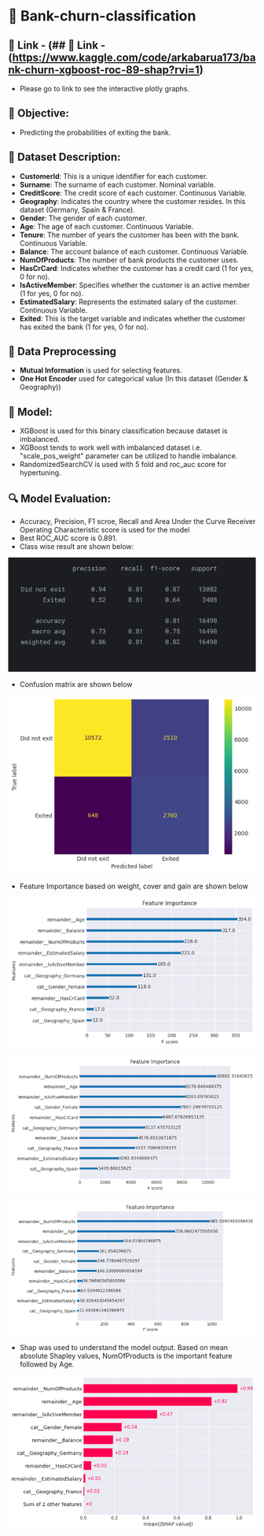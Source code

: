 # 🏦 Bank-churn-classification

## 🔗 Link - (## 🔗 Link - (https://www.kaggle.com/code/arkabarua173/bank-churn-xgboost-roc-89-shap?rvi=1)
- Please go to link to see the interactive plotly graphs.

## 📌 Objective:
- Predicting the probabilities of exiting the bank.

## 📄 Dataset Description:
- **CustomerId**: This is a unique identifier for each customer.
- **Surname**: The surname of each customer. Nominal variable.
- **CreditScore**: The credit score of each customer. Continuous Variable.
- **Geography**: Indicates the country where the customer resides. In this dataset (Germany, Spain & France).
- **Gender**: The gender of each customer.
- **Age**: The age of each customer. Continuous Variable.
- **Tenure**: The number of years the customer has been with the bank. Continuous Variable.
- **Balance**: The account balance of each customer. Continuous Variable.
- **NumOfProducts**: The number of bank products the customer uses.
- **HasCrCard**: Indicates whether the customer has a credit card (1 for yes, 0 for no).
- **IsActiveMember**: Specifies whether the customer is an active member (1 for yes, 0 for no).
- **EstimatedSalary**: Represents the estimated salary of the customer. Continuous Variable.
- **Exited**: This is the target variable and indicates whether the customer has exited the bank (1 for yes, 0 for no).

## 🔨 Data Preprocessing
- **Mutual Information** is used for selecting features.
- **One Hot Encoder** used for categorical value (In this dataset (Gender & Geography))

## 🤖 Model:
- XGBoost is used for this binary classification because dataset is imbalanced.
- XGBoost tends to work well with imbalanced dataset i.e. "scale_pos_weight" parameter can be utilized to handle imbalance.
- RandomizedSearchCV is used with 5 fold and roc_auc score for hypertuning.

## 🔍 Model Evaluation:
- Accuracy, Precision, F1 scroe, Recall and Area Under the Curve Receiver Operating Characteristic score is used for the model
- Best ROC_AUC score is 0.891.
- Class wise result are shown below:

![result](/Snapshot/result.png)

- Confusion matrix are shown below

![Confusion Matrix](/Snapshot/cm.png)

- Feature Importance based on weight, cover and gain are shown below

![weight](/Snapshot/weight.png)

![cover](/Snapshot/cover.png)

![gain](/Snapshot/gain.png)

- Shap was used to understand the model output. Based on mean absolute Shapley values, NumOfProducts is the important feature followed by Age.

![shap](/Snapshot/shap.png)
